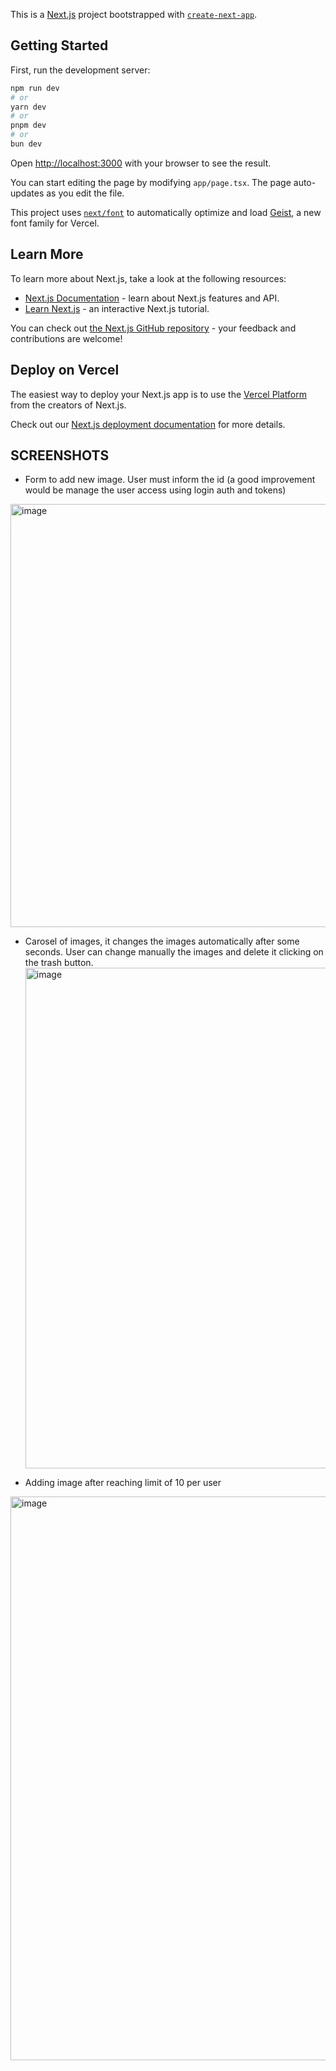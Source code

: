 This is a [Next.js](https://nextjs.org) project bootstrapped with [`create-next-app`](https://nextjs.org/docs/app/api-reference/cli/create-next-app).

## Getting Started

First, run the development server:

```bash
npm run dev
# or
yarn dev
# or
pnpm dev
# or
bun dev
```

Open [http://localhost:3000](http://localhost:3000) with your browser to see the result.

You can start editing the page by modifying `app/page.tsx`. The page auto-updates as you edit the file.

This project uses [`next/font`](https://nextjs.org/docs/app/building-your-application/optimizing/fonts) to automatically optimize and load [Geist](https://vercel.com/font), a new font family for Vercel.

## Learn More

To learn more about Next.js, take a look at the following resources:

- [Next.js Documentation](https://nextjs.org/docs) - learn about Next.js features and API.
- [Learn Next.js](https://nextjs.org/learn) - an interactive Next.js tutorial.

You can check out [the Next.js GitHub repository](https://github.com/vercel/next.js) - your feedback and contributions are welcome!

## Deploy on Vercel

The easiest way to deploy your Next.js app is to use the [Vercel Platform](https://vercel.com/new?utm_medium=default-template&filter=next.js&utm_source=create-next-app&utm_campaign=create-next-app-readme) from the creators of Next.js.

Check out our [Next.js deployment documentation](https://nextjs.org/docs/app/building-your-application/deploying) for more details.

## SCREENSHOTS
- Form to add new image. User must inform the id (a good improvement would be manage the user access using login auth and tokens)
<img width="1336" height="677" alt="image" src="https://github.com/user-attachments/assets/5e7fef62-f230-4a7e-af65-bc98114b5825" />

- Carosel of images, it changes the images automatically after some seconds. User can change manually the images and delete it clicking on the trash button.
  <img width="1587" height="801" alt="image" src="https://github.com/user-attachments/assets/e2446592-7702-408f-a3ca-e9dc6c012a29" />

- Adding image after reaching limit of 10 per user
<img width="1899" height="902" alt="image" src="https://github.com/user-attachments/assets/01067683-3bde-4f13-9fb1-d7c2a754d698" />
